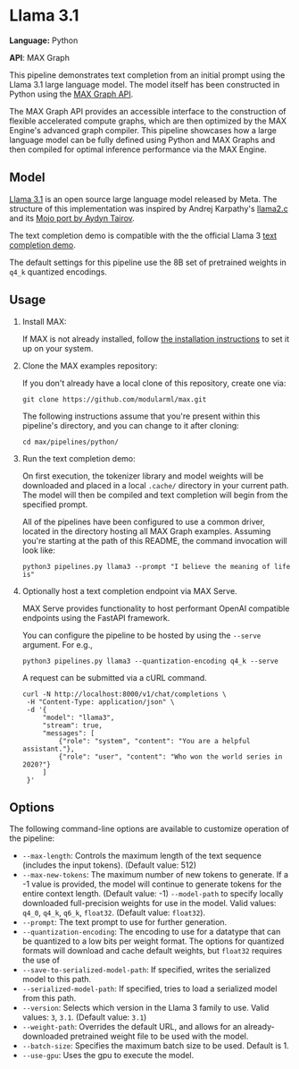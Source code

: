 # Llama 3.1

**Language:** Python

**API**: MAX Graph

This pipeline demonstrates text completion from an initial prompt using the
Llama 3.1 large language model. The model itself has been constructed in Python
using the [MAX Graph API](https://docs.modular.com/engine/graph).

The MAX Graph API provides an accessible interface to the construction of
flexible accelerated compute graphs, which are then optimized by the MAX
Engine's advanced graph compiler. This pipeline showcases how a large language
model can be fully defined using Python and MAX Graphs and then compiled for
optimal inference performance via the MAX Engine.

## Model

[Llama 3.1](https://llama.meta.com/llama3/) is an open source large language
model released by Meta. The structure of this implementation was inspired by
Andrej Karpathy's [llama2.c](https://github.com/karpathy/llama2.c) and its [Mojo
port by Aydyn Tairov](https://github.com/tairov/llama2.mojo).

The text completion demo is compatible with the the official Llama 3
[text completion demo](https://github.com/meta-llama/llama3/blob/14aab0428d3ec3a9596f1dea06d9c564f9c0e35f/example_text_completion.py).

The default settings for this pipeline use the 8B set of pretrained weights in
`q4_k` quantized encodings.

## Usage

1. Install MAX:

   If MAX is not already installed, follow
   [the installation instructions](https://docs.modular.com/max/install)
   to set it up on your system.

2. Clone the MAX examples repository:

   If you don't already have a local clone of this repository, create one via:

   ```shell
   git clone https://github.com/modularml/max.git
   ```

   The following instructions assume that you're present within this pipeline's
   directory, and you can change to it after cloning:

   ```shell
   cd max/pipelines/python/
   ```

3. Run the text completion demo:

   On first execution, the tokenizer library and model weights will be
   downloaded and placed in a local `.cache/` directory in your current path.
   The model will then be compiled and text completion will begin from the
   specified prompt.

   All of the pipelines have been configured to use a common driver, located
   in the directory hosting all MAX Graph examples. Assuming you're starting
   at the path of this README, the command invocation will look like:

   ```shell
   python3 pipelines.py llama3 --prompt "I believe the meaning of life is"
   ```

4. Optionally host a text completion endpoint via MAX Serve.

   MAX Serve provides functionality to host performant OpenAI compatible
   endpoints using the FastAPI framework.

   You can configure the pipeline to be hosted by using the `--serve` argument.
   For e.g.,

   ```shell
   python3 pipelines.py llama3 --quantization-encoding q4_k --serve
   ```

   A request can be submitted via a cURL command.

   ```shell
   curl -N http://localhost:8000/v1/chat/completions \
    -H "Content-Type: application/json" \
    -d '{
        "model": "llama3",
        "stream": true,
        "messages": [
            {"role": "system", "content": "You are a helpful assistant."},
            {"role": "user", "content": "Who won the world series in 2020?"}
        ]
    }'
    ```

## Options

The following command-line options are available to customize operation of the
pipeline:

- `--max-length`: Controls the maximum length of the text sequence
  (includes the input tokens).
  (Default value: 512)
- `--max-new-tokens`: The maximum number of new tokens to generate. If a -1
  value is provided, the model will continue to generate tokens for the entire
  context length. (Default value: -1)
  `--model-path` to specify locally downloaded full-precision weights for use
  in the model.
  Valid values: `q4_0`, `q4_k`, `q6_k`, `float32`.
  (Default value: `float32`).
- `--prompt`: The text prompt to use for further generation.
- `--quantization-encoding`: The encoding to use for a datatype that can be
  quantized to a low bits per weight format. The options for quantized formats
  will download and cache default weights, but `float32` requires the use of
- `--save-to-serialized-model-path`: If specified, writes the serialized model
  to this path.
- `--serialized-model-path`: If specified, tries to load a serialized model
  from this path.
- `--version`: Selects which version in the Llama 3 family to use.
  Valid values: `3`, `3.1`.
  (Default value: `3.1`)
- `--weight-path`: Overrides the default URL, and allows for an
  already-downloaded pretrained weight file to be used with the model.
- `--batch-size`: Specifies the maximum batch size to be used. Default is 1.
- `--use-gpu`: Uses the gpu to execute the model.
